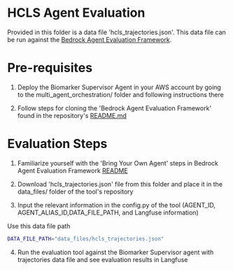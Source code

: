 # HCLS Agent Evaluation

Provided in this folder is a data file 'hcls_trajectories.json'. This data file can be run against the [Bedrock Agent Evaluation Framework](https://github.com/aws-samples/amazon-bedrock-agent-evaluation-framework/tree/main). 

# Pre-requisites

1. Deploy the Biomarker Supervisor Agent in your AWS account by going to the multi_agent_orchestration/ folder and following instructions there

2. Follow steps for cloning the 'Bedrock Agent Evaluation Framework' found in the repository's [README.md](https://github.com/aws-samples/amazon-bedrock-agent-evaluation-framework/tree/main?tab=readme-ov-file#amazon-bedrock-agent-evaluation) 

# Evaluation Steps

1. Familiarize yourself with the 'Bring Your Own Agent' steps in Bedrock Agent Evaluation Framework [README](https://github.com/aws-samples/amazon-bedrock-agent-evaluation-framework/tree/main?tab=readme-ov-file#option-1-bring-your-own-agent-to-evaluate)

2. Download 'hcls_trajectories.json' file from this folder and place it in the data_files/ folder of the tool's repository

3. Input the relevant information in the config.py of the tool (AGENT_ID, AGENT_ALIAS_ID,DATA_FILE_PATH, and Langfuse information)

Use this data file path
```bash
DATA_FILE_PATH="data_files/hcls_trajectories.json"
```

4. Run the evaluation tool against the Biomarker Supervisor agent with trajectories data file and see evaluation results in Langfuse